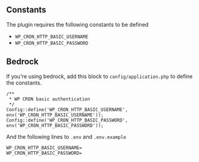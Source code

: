 ## Constants

The plugin requires the following constants to be defined

- `WP_CRON_HTTP_BASIC_USERNAME`
- `WP_CRON_HTTP_BASIC_PASSWORD`

## Bedrock

If you're using bedrock, add this block to `config/application.php` to define the constants.

```
/**
 * WP CRON basic authentication
 */
Config::define('WP_CRON_HTTP_BASIC_USERNAME', env('WP_CRON_HTTP_BASIC_USERNAME'));
Config::define('WP_CRON_HTTP_BASIC_PASSWORD', env('WP_CRON_HTTP_BASIC_PASSWORD'));
```

And the following lines to `.env` and `.env.example`

```
WP_CRON_HTTP_BASIC_USERNAME=
WP_CRON_HTTP_BASIC_PASSWORD=
```
